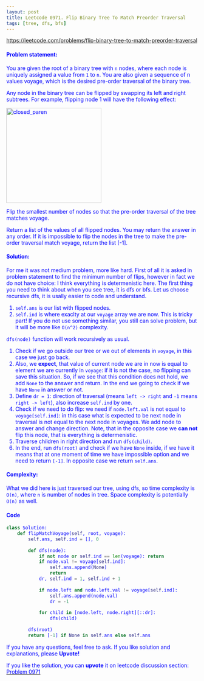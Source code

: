 ```yaml
---
layout: post
title: Leetcode 0971. Flip Binary Tree To Match Preorder Traversal
tags: [tree, dfs, bfs]
---
```


<a href="https://leetcode.com/problems/flip-binary-tree-to-match-preorder-traversal"> <font color = blue>https://leetcode.com/problems/flip-binary-tree-to-match-preorder-traversal

#### Problem statement:

You are given the root of a binary tree with `n` nodes, where each node is uniquely assigned a value from `1` to `n`. You are also given a sequence of n values voyage, which is the desired pre-order traversal of the binary tree.

Any node in the binary tree can be flipped by swapping its left and right subtrees. For example, flipping node 1 will have the following effect:

<img src="https://assets.leetcode.com/uploads/2021/02/15/fliptree.jpg" alt="closed_paren" title="Closed Parenthesis" width="250"/>

Flip the smallest number of nodes so that the pre-order traversal of the tree matches voyage.

Return a list of the values of all flipped nodes. You may return the answer in any order. If it is impossible to flip the nodes in the tree to make the pre-order traversal match voyage, return the list [-1].

#### Solution:


For me it was not medium problem, more like hard. First of all it is asked in problem statement to find the minimum number of flips, however in fact we do not have choice: I think everything is determenistic here. The first thing you need to think about when you see tree, it is dfs or bfs. Let us choose recursive dfs, it is usally easier to code and understand.

1. `self.ans` is our list with flipped nodes.
2. `self.ind` is where exaclty at our `voyage` array we are now. This is tricky part! If you do not use something similar, you still can solve problem, but it will be more like `O(n^2)` complexity.

`dfs(node)` function will work recursively as usual.
1. Check if we go outside our tree or we out of elements in `voyage`, in this case we just go back.
2. Also, we **expect**, that value of current node we are in now is equal to element we are currently in `voyage`: if it is not the case, no flipping can save this situation. So, if we see that this condition does not hold, we add `None` to the answer and return. In the end we going to check if we have `None` in answer or not.
3. Define `dr = 1`: direction of traversal (means `left -> right` and `-1` means `right -> left`), also increase `self.ind` by one.
4. Check if we need to do flip: we need if `node.left.val` is not equal to `voyage[self.ind]`: in this case what is expected to be next node in traversal is not equal to the next node in voyages. We add node to answer and change direction. Note, that in the opposite case we **can not** flip this node, that is everything is determenistic.
5. Traverse children in right direction and run `dfs(child)`.
6. In the end, run `dfs(root)` and check if we have `None` inside, if we have it means that at one moment of time we have impossible option and we need to return `[-1]`. In opposite case we return `self.ans`.

#### Complexity:
What we did here is just traversed our tree, using dfs, so time complexity is `O(n)`, where `n` is number of nodes in tree. Space complexity is potentially `O(n)` as well.

#### Code

```python
class Solution:
    def flipMatchVoyage(self, root, voyage):
        self.ans, self.ind = [], 0
        
        def dfs(node):
            if not node or self.ind == len(voyage): return
            if node.val != voyage[self.ind]: 
                self.ans.append(None)
                return
            dr, self.ind = 1, self.ind + 1
            
            if node.left and node.left.val != voyage[self.ind]:
                self.ans.append(node.val)
                dr = -1
                
            for child in [node.left, node.right][::dr]:
                dfs(child)
                
        dfs(root)
        return [-1] if None in self.ans else self.ans
```

If you have any questions, feel free to ask. If you like solution and explanations, please **Upvote!**

If you like the solution, you can **upvote** it on leetcode discussion section:<a href="https://leetcode.com/problems/flip-binary-tree-to-match-preorder-traversal/discuss/1132516/python-recursive-dfs-explained"> <font color = blue>Problem 0971

